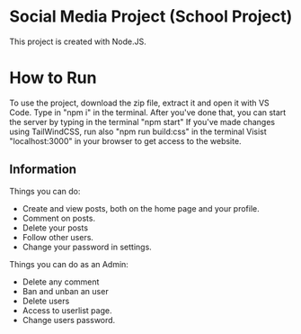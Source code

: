 # Social Media Project (School Project)

This project is created with Node.JS.

# How to Run
To use the project, download the zip file, extract it and open it with VS Code. Type in "npm i" in the terminal.
After you've done that, you can start the server by typing in the terminal "npm start"
If you've made changes using TailWindCSS, run also "npm run build:css" in the terminal
Visist "localhost:3000" in your browser to get access to the website.


## Information
Things you can do:

* Create and view posts, both on the home page and your profile.
* Comment on posts.
* Delete your posts
* Follow other users.
* Change your password in settings.

Things you can do as an Admin:
* Delete any comment
* Ban and unban an user
* Delete users
* Access to userlist page.
* Change users password.

